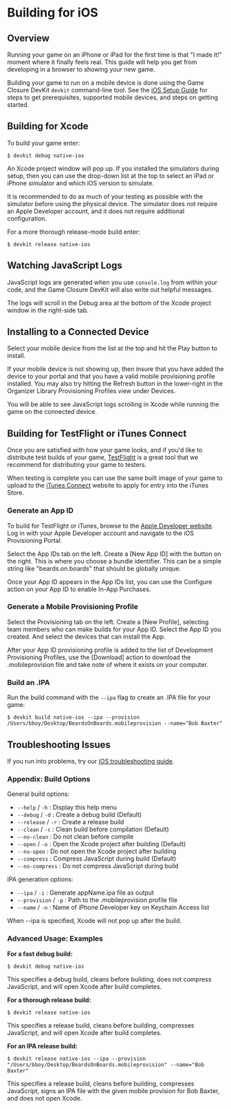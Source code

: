 # Building for iOS

## Overview

Running your game on an iPhone or iPad for the first time is that "I made it!" moment where it finally feels real.  This guide will help you get from developing in a browser to showing your new game.

Building your game to run on a mobile device is done using the Game Closure DevKit `devkit` command-line tool.  See the [iOS Setup Guide](./ios-setup.html) for steps to get prerequisites, supported mobile devices, and steps on getting started.

## Building for Xcode

To build your game enter:

~~~
$ devkit debug native-ios
~~~

An Xcode project window will pop up.  If you installed the simulators during setup, then you can use the drop-down list at the top to select an iPad or iPhone simulator and which iOS version to simulate.

It is recommended to do as much of your testing as possible with the simulator before using the physical device.  The simulator does not require an Apple Developer account, and it does not require additional configuration.

For a more thorough release-mode build enter:

~~~
$ devkit release native-ios
~~~

## Watching JavaScript Logs

JavaScript logs are generated when you use `console.log` from within your code, and the Game Closure DevKit will also write out helpful messages.

The logs will scroll in the Debug area at the bottom of the Xcode project window in the right-side tab.

## Installing to a Connected Device

Select your mobile device from the list at the top and hit the Play button to install.

If your mobile device is not showing up, then insure that you have added the device to your portal and that you have a valid mobile provisioning profile installed.  You may also try hitting the Refresh button in the lower-right in the Organizer Library Provisioning Profiles view under Devices.

You will be able to see JavaScript logs scrolling in Xcode while running the game on the connected device.

## Building for TestFlight or iTunes Connect

Once you are satisfied with how your game looks, and if you'd like to distribute test builds of your game, [TestFlight](http://testflightapp.com/) is a great tool that we recommend for distributing your game to testers.

When testing is complete you can use the same built image of your game to upload to the [iTunes Connect](http://itunesconnect.apple.com) website to apply for entry into the iTunes Store.

### Generate an App ID

To build for TestFlight or iTunes, browse to the [Apple Developer website](http://developer.apple.com).  Log in with your Apple Developer account and navigate to the iOS Provisioning Portal.

Select the App IDs tab on the left.  Create a [New App ID] with the button on the right.  This is where you choose a bundle identifier.  This can be a simple string like "beards.on.boards" that should be globally unique.

Once your App ID appears in the App IDs list, you can use the Configure action on your App ID to enable In-App Purchases.

### Generate a Mobile Provisioning Profile

Select the Provisioning tab on the left.  Create a [New Profile], selecting team members who can make builds for your App ID.  Select the App ID you created.  And select the devices that can install the App.

After your App ID provisioning profile is added to the list of Development Provisioning Profiles, use the [Download] action to download the .mobileprovision file and take note of where it exists on your computer.

### Build an .IPA

Run the build command with the `--ipa` flag to create an .IPA file for your game:

~~~
$ devkit build native-ios --ipa --provision /Users/bboy/Desktop/BeardsOnBoards.mobileprovision --name="Bob Baxter"
~~~

## Troubleshooting Issues

If you run into problems, try our [iOS troubleshooting guide](./ios-troubleshooting.html).

### Appendix: Build Options

General build options:

+ `--help` / `-h` : Display this help menu
+ `--debug` / `-d` : Create a debug build (Default)
+ `--release` / `-r` : Create a release build
+ `--clean` / `-c` : Clean build before compilation (Default)
+ `--no-clean` : Do not clean before compile
+ `--open` / `-o` : Open the Xcode project after building (Default)
+ `--no-open` : Do not open the Xcode project after building
+ `--compress` : Compress JavaScript during build (Default)
+ `--no-compress` : Do not compress JavaScript during build

IPA generation options:

+ `--ipa` / `-i` : Generate appName.ipa file as output
+ `--provision` / `-p` : Path to the .mobileprovision profile file
+ `--name` / `-n` : Name of iPhone Developer key on Keychain Access list

When --ipa is specified, Xcode will not pop up after the build.

### Advanced Usage: Examples

**For a fast debug build:**

~~~
$ devkit debug native-ios
~~~

This specifies a debug build, cleans before building, does not compress JavaScript, and will open Xcode after build completes.

**For a thorough release build:**

~~~
$ devkit release native-ios
~~~

This specifies a release build, cleans before building, compresses JavaScript, and will open Xcode after build completes.

**For an IPA release build:**

~~~
$ devkit release native-ios --ipa --provision "/Users/bboy/Desktop/BeardsOnBoards.mobileprovision" --name="Bob Baxter"
~~~

This specifies a release build, cleans before building, compresses JavaScript, signs an IPA file with the given mobile provision for Bob Baxter, and does not open Xcode.
